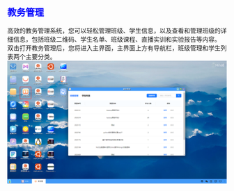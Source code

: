 ## <font color='blue'>教务管理</font>

高效的教务管理系统，您可以轻松管理班级、学生信息，以及查看和管理班级的详细信息，包括班级二维码、学生名单、班级课程、直播实训和实验报告等内容。    
双击打开教务管理后，您将进入主界面，主界面上方有导航栏，班级管理和学生列表两个主要分类。
![img.png](./help_picture/08_eduadmin.png)